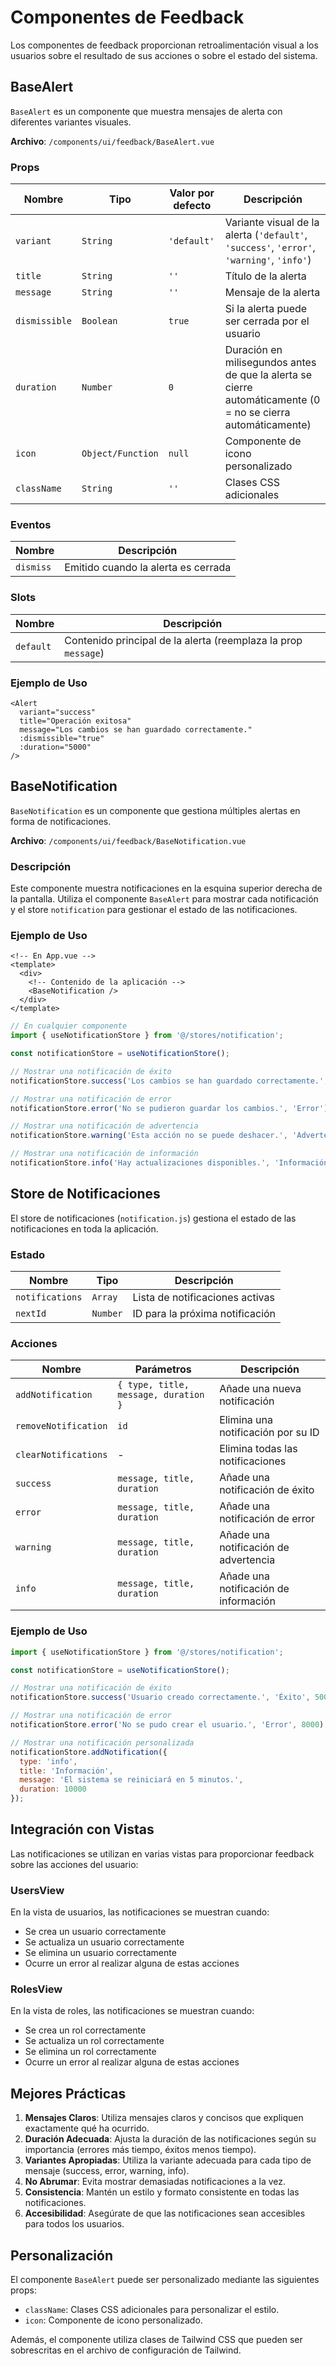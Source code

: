# Componentes de Feedback

Los componentes de feedback proporcionan retroalimentación visual a los usuarios sobre el resultado de sus acciones o sobre el estado del sistema.

## BaseAlert

`BaseAlert` es un componente que muestra mensajes de alerta con diferentes variantes visuales.

**Archivo**: `/components/ui/feedback/BaseAlert.vue`

### Props

| Nombre | Tipo | Valor por defecto | Descripción |
|--------|------|------------------|-------------|
| `variant` | `String` | `'default'` | Variante visual de la alerta (`'default'`, `'success'`, `'error'`, `'warning'`, `'info'`) |
| `title` | `String` | `''` | Título de la alerta |
| `message` | `String` | `''` | Mensaje de la alerta |
| `dismissible` | `Boolean` | `true` | Si la alerta puede ser cerrada por el usuario |
| `duration` | `Number` | `0` | Duración en milisegundos antes de que la alerta se cierre automáticamente (0 = no se cierra automáticamente) |
| `icon` | `Object/Function` | `null` | Componente de icono personalizado |
| `className` | `String` | `''` | Clases CSS adicionales |

### Eventos

| Nombre | Descripción |
|--------|-------------|
| `dismiss` | Emitido cuando la alerta es cerrada |

### Slots

| Nombre | Descripción |
|--------|-------------|
| `default` | Contenido principal de la alerta (reemplaza la prop `message`) |

### Ejemplo de Uso

```vue
<Alert
  variant="success"
  title="Operación exitosa"
  message="Los cambios se han guardado correctamente."
  :dismissible="true"
  :duration="5000"
/>
```

## BaseNotification

`BaseNotification` es un componente que gestiona múltiples alertas en forma de notificaciones.

**Archivo**: `/components/ui/feedback/BaseNotification.vue`

### Descripción

Este componente muestra notificaciones en la esquina superior derecha de la pantalla. Utiliza el componente `BaseAlert` para mostrar cada notificación y el store `notification` para gestionar el estado de las notificaciones.

### Ejemplo de Uso

```vue
<!-- En App.vue -->
<template>
  <div>
    <!-- Contenido de la aplicación -->
    <BaseNotification />
  </div>
</template>
```

```javascript
// En cualquier componente
import { useNotificationStore } from '@/stores/notification';

const notificationStore = useNotificationStore();

// Mostrar una notificación de éxito
notificationStore.success('Los cambios se han guardado correctamente.', 'Operación exitosa');

// Mostrar una notificación de error
notificationStore.error('No se pudieron guardar los cambios.', 'Error');

// Mostrar una notificación de advertencia
notificationStore.warning('Esta acción no se puede deshacer.', 'Advertencia');

// Mostrar una notificación de información
notificationStore.info('Hay actualizaciones disponibles.', 'Información');
```

## Store de Notificaciones

El store de notificaciones (`notification.js`) gestiona el estado de las notificaciones en toda la aplicación.

### Estado

| Nombre | Tipo | Descripción |
|--------|------|-------------|
| `notifications` | `Array` | Lista de notificaciones activas |
| `nextId` | `Number` | ID para la próxima notificación |

### Acciones

| Nombre | Parámetros | Descripción |
|--------|------------|-------------|
| `addNotification` | `{ type, title, message, duration }` | Añade una nueva notificación |
| `removeNotification` | `id` | Elimina una notificación por su ID |
| `clearNotifications` | - | Elimina todas las notificaciones |
| `success` | `message, title, duration` | Añade una notificación de éxito |
| `error` | `message, title, duration` | Añade una notificación de error |
| `warning` | `message, title, duration` | Añade una notificación de advertencia |
| `info` | `message, title, duration` | Añade una notificación de información |

### Ejemplo de Uso

```javascript
import { useNotificationStore } from '@/stores/notification';

const notificationStore = useNotificationStore();

// Mostrar una notificación de éxito
notificationStore.success('Usuario creado correctamente.', 'Éxito', 5000);

// Mostrar una notificación de error
notificationStore.error('No se pudo crear el usuario.', 'Error', 8000);

// Mostrar una notificación personalizada
notificationStore.addNotification({
  type: 'info',
  title: 'Información',
  message: 'El sistema se reiniciará en 5 minutos.',
  duration: 10000
});
```

## Integración con Vistas

Las notificaciones se utilizan en varias vistas para proporcionar feedback sobre las acciones del usuario:

### UsersView

En la vista de usuarios, las notificaciones se muestran cuando:

- Se crea un usuario correctamente
- Se actualiza un usuario correctamente
- Se elimina un usuario correctamente
- Ocurre un error al realizar alguna de estas acciones

### RolesView

En la vista de roles, las notificaciones se muestran cuando:

- Se crea un rol correctamente
- Se actualiza un rol correctamente
- Se elimina un rol correctamente
- Ocurre un error al realizar alguna de estas acciones

## Mejores Prácticas

1. **Mensajes Claros**: Utiliza mensajes claros y concisos que expliquen exactamente qué ha ocurrido.
2. **Duración Adecuada**: Ajusta la duración de las notificaciones según su importancia (errores más tiempo, éxitos menos tiempo).
3. **Variantes Apropiadas**: Utiliza la variante adecuada para cada tipo de mensaje (success, error, warning, info).
4. **No Abrumar**: Evita mostrar demasiadas notificaciones a la vez.
5. **Consistencia**: Mantén un estilo y formato consistente en todas las notificaciones.
6. **Accesibilidad**: Asegúrate de que las notificaciones sean accesibles para todos los usuarios.

## Personalización

El componente `BaseAlert` puede ser personalizado mediante las siguientes props:

- `className`: Clases CSS adicionales para personalizar el estilo.
- `icon`: Componente de icono personalizado.

Además, el componente utiliza clases de Tailwind CSS que pueden ser sobrescritas en el archivo de configuración de Tailwind.

